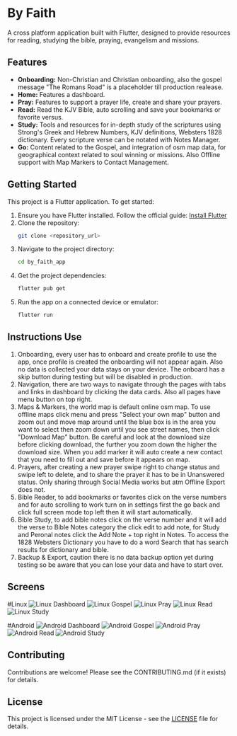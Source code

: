 
# By Faith

A cross platform application built with Flutter, designed to provide resources for reading, studying the bible, praying, evangelism and missions.

## Features

- **Onboarding:** Non-Christian and Christian onboarding, also the gospel message "The Romans Road" is a placeholder till production realease.
- **Home:** Features a dashboard.
- **Pray:** Features to support a prayer life, create and share your prayers.
- **Read:** Read the KJV Bible, auto scrolling and save your bookmarks or favorite versus.
- **Study:** Tools and resources for in-depth study of the scriptures using Strong's Greek and Hebrew Numbers, KJV definitions, Websters 1828 dictionary. Every scripture verse can be notated with Notes Manager.
- **Go:** Content related to the Gospel, and integration of osm map data, for         geographical context related to soul winning or missions. Also Offline support with Map Markers to Contact Management.

## Getting Started

This project is a Flutter application. To get started:

1. Ensure you have Flutter installed. Follow the official guide: [Install Flutter](https://docs.flutter.dev/get-started/install)
2. Clone the repository:
   ```bash
   git clone <repository_url>
   ```
3. Navigate to the project directory:
   ```bash
   cd by_faith_app
   ```
4. Get the project dependencies:
   ```bash
   flutter pub get
   ```
5. Run the app on a connected device or emulator:
   ```bash
   flutter run
   ```

## Instructions Use

1. Onboarding, every user has to onboard and create profile to use the app, once profile is created the onboarding will not appear again. Also no data is collected your data stays on your device. The onboard has a skip button during testing but will be disabled in production.
2. Navigation, there are two ways to navigate through the pages with tabs and links in dashboard by clicking the data cards. Also all pages have menu button on top right.
3. Maps & Markers, the world map is default online osm map. To use offline maps click menu and press "Select your own map" button and zoom out and move map around until the blue box is in the area you want to select then zoom down until you see street names, then click "Download Map" button. Be careful and look at the download size before clicking download, the further you zoom down the higher the download size. When you add marker it will auto create a new contact that you need to fill out and save before it appears on map. 
4. Prayers, after creating a new prayer swipe right to change status and swipe left to delete, and to share the prayer it has to be in Unanswered status. Only sharing through Social Media works but atm Offline Export does not.
5. Bible Reader, to add bookmarks or favorites click on the verse numbers and for auto scrolling to work turn on in settings first the go back and click full screen mode top left then it will start automatically.
6. Bible Study, to add bible notes click on the verse number and it will add the verse to Bible Notes category the click edit to add note, for Study and Peronal notes click the Add Note + top right in Notes. To access the 1828 Websters Dictionary you have to do a word Search that has search results for dictionary and bible.
7. Backup & Export, caution there is no data backup option yet during testing so be aware that you can lose your data and have to start over. 



## Screens

#Linux
![Linux Dashboard](lib/assets/screenshots/linux/linux_dashboard.png)
![Linux Gospel](lib/assets/screenshots/linux/linux_gospel.png)
![Linux Pray](lib/assets/screenshots/linux/linux_pray.png)
![Linux Read](lib/assets/screenshots/linux/linux_read.png)
![Linux Study](lib/assets/screenshots/linux/linux_study.png)

#Android
![Android Dashboard](lib/assets/screenshots/android/android_dashboard.png)
![Android Gospel](lib/assets/screenshots/android/android_gospel.png)
![Android Pray](lib/assets/screenshots/android/android_pray.png)
![Android Read](lib/assets/screenshots/android/android_read.png)
![Android Study](lib/assets/screenshots/android/android_study.png)

## Contributing

Contributions are welcome! Please see the CONTRIBUTING.md (if it exists) for details.

## License

This project is licensed under the MIT License - see the [LICENSE](LICENSE) file for details.